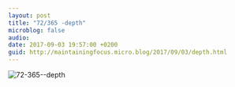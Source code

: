 ```yaml
---
layout: post
title: "72/365 -depth"
microblog: false
audio: 
date: 2017-09-03 19:57:00 +0200
guid: http://maintainingfocus.micro.blog/2017/09/03/depth.html
---
```

<div class="kg-card-markdown"><p><img src="/wp-content/uploads/2018/04/72-365--depth-1024x1024.jpg" alt="72-365--depth"></p>
</div>
